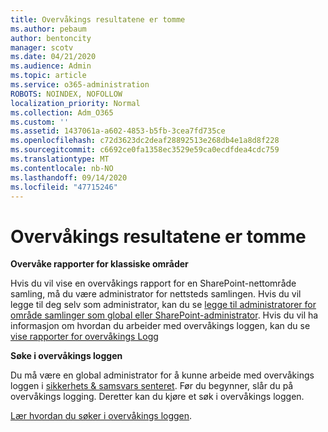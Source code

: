 ```yaml
---
title: Overvåkings resultatene er tomme
ms.author: pebaum
author: bentoncity
manager: scotv
ms.date: 04/21/2020
ms.audience: Admin
ms.topic: article
ms.service: o365-administration
ROBOTS: NOINDEX, NOFOLLOW
localization_priority: Normal
ms.collection: Adm_O365
ms.custom: ''
ms.assetid: 1437061a-a602-4853-b5fb-3cea7fd735ce
ms.openlocfilehash: c72d3623dc2deaf28892513e268db4e1a8d8f228
ms.sourcegitcommit: c6692ce0fa1358ec3529e59ca0ecdfdea4cdc759
ms.translationtype: MT
ms.contentlocale: nb-NO
ms.lasthandoff: 09/14/2020
ms.locfileid: "47715246"
---
```

# <a name="auditing-results-are-blank"></a>Overvåkings resultatene er tomme

 **Overvåke rapporter for klassiske områder**
  
Hvis du vil vise en overvåkings rapport for en SharePoint-nettområde samling, må du være administrator for nettsteds samlingen. Hvis du vil legge til deg selv som administrator, kan du se [legge til administratorer for område samlinger som global eller SharePoint-administrator](https://go.microsoft.com/fwlink/?linkid=869390). Hvis du vil ha informasjon om hvordan du arbeider med overvåkings loggen, kan du se [vise rapporter for overvåkings Logg](https://go.microsoft.com/fwlink/?linkid=395237) 
  
 **Søke i overvåkings loggen**
  
Du må være en global administrator for å kunne arbeide med overvåkings loggen i [sikkerhets &amp; samsvars senteret](https://protection.office.com). Før du begynner, slår du på overvåkings logging. Deretter kan du kjøre et søk i overvåkings loggen. 
  
[Lær hvordan du søker i overvåkings loggen](https://go.microsoft.com/fwlink/?linkid=708432).
  

